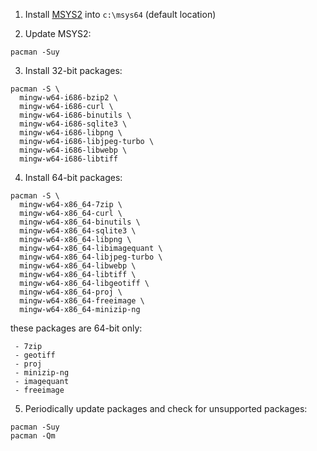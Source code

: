 1. Install [MSYS2](https://www.msys2.org/) into `c:\msys64` (default location)

2. Update MSYS2:
```  
pacman -Suy
```
3. Install 32-bit packages:
```
pacman -S \
  mingw-w64-i686-bzip2 \
  mingw-w64-i686-curl \
  mingw-w64-i686-binutils \
  mingw-w64-i686-sqlite3 \
  mingw-w64-i686-libpng \
  mingw-w64-i686-libjpeg-turbo \
  mingw-w64-i686-libwebp \
  mingw-w64-i686-libtiff
```

4. Install 64-bit packages:
```
pacman -S \
  mingw-w64-x86_64-7zip \
  mingw-w64-x86_64-curl \
  mingw-w64-x86_64-binutils \
  mingw-w64-x86_64-sqlite3 \
  mingw-w64-x86_64-libpng \
  mingw-w64-x86_64-libimagequant \
  mingw-w64-x86_64-libjpeg-turbo \
  mingw-w64-x86_64-libwebp \
  mingw-w64-x86_64-libtiff \
  mingw-w64-x86_64-libgeotiff \
  mingw-w64-x86_64-proj \
  mingw-w64-x86_64-freeimage \
  mingw-w64-x86_64-minizip-ng
```

these packages are 64-bit only:
```
 - 7zip
 - geotiff
 - proj
 - minizip-ng
 - imagequant
 - freeimage
```

5. Periodically update packages and check for unsupported packages:
```  
pacman -Suy
pacman -Qm
```